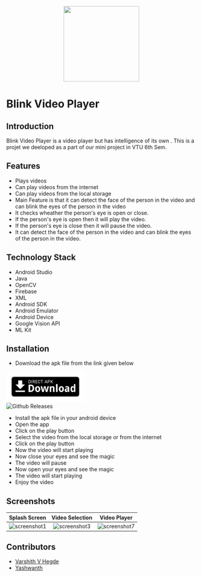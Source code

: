 <p align="center" ><img src="https://user-images.githubusercontent.com/80502833/188321738-c3ab4841-2f90-4d3a-9ee2-b353086cec7d.png" width=200px height=200px /></p>

# Blink Video Player

## Introduction

Blink Video Player is a video player but has intelligence of its own .
This is a projet we deeloped as a part of our mini project in VTU 6th Sem.

## Features

-  Plays videos
-  Can play videos from the internet
-  Can play videos from the local storage
-  Main Feature is that it can detect the face of the person in the video and can blink the eyes of the person in the video
- It checks wheather the person's eye is open or close.
- If the person's eye is open then it will play the video.
- If the person's eye is close then it will pause the video.
- It can detect the face of the person in the video and can blink the eyes of the person in the video.


## Technology Stack

-  Android Studio
-  Java
-  OpenCV
-  Firebase
-  XML
-  Android SDK
-  Android Emulator
-  Android Device
-  Google Vision API
-  ML Kit

## Installation

- Download the apk file from the link given below

[<img src="https://raw.githubusercontent.com/Varshithvhegde/Scan_Me/master/direct-apk-download.png"  alt="Direct apk download" height="80">](https://github.com/Varshithvhegde/Blink_Video_Player/releases/download/v1.2.0/app-debug.apk)  
![Github Releases](https://img.shields.io/github/downloads/Varshithvhegde/Blink_Video_Player/latest/total.svg?style=plastic)

- Install the apk file in your android device
- Open the app
- Click on the play button
- Select the video from the local storage or from the internet
- Click on the play button
- Now the video will start playing
- Now close your eyes and see the magic
- The video will pause
- Now open your eyes and see the magic
- The video will start playing 
- Enjoy the video

## Screenshots
Splash Screen|Video Selection |Video Player
:-----:|:--------------:|:-----------:|
![screenshot1](https://user-images.githubusercontent.com/80502833/188322214-171e40a3-e8e5-49d3-af22-80ea9d2e60c7.jpg)|![screenshot3](https://user-images.githubusercontent.com/80502833/188322217-bbb66d3f-4442-4e59-8a51-4bffc0a1fbf0.jpg)|![screenshot7](https://user-images.githubusercontent.com/80502833/188322218-16f8243c-1a6e-4b50-b73d-5f6ceb871ef2.jpg)


## Contributors

- [Varshith V Hegde](https://github.com/Varshithvhegde)
- [Yashwanth](https://github.com/yashu3701)
